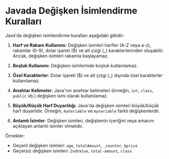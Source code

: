 # Javada Değişken İsimlendirme Kuralları

Java'da değişken isimlendirme kuralları aşağıdaki gibidir:

1. **Harf ve Rakam Kullanımı**: Değişken isimleri harfler (A-Z veya a-z), rakamlar (0-9), dolar işareti ($) ve alt çizgi (_) karakterlerinden oluşabilir. Ancak, değişken isimleri rakamla başlayamaz.

2. **Boşluk Kullanımı**: Değişken isimlerinde boşluk kullanılamaz.

3. **Özel Karakterler**: Dolar işareti ($) ve alt çizgi (_) dışında özel karakterler kullanılamaz.

4. **Anahtar Kelimeler**: Java'nın anahtar kelimeleri (örneğin, `int`, `class`, `public` vb.) değişken ismi olarak kullanılamaz.

5. **Büyük/Küçük Harf Duyarlılığı**: Java'da değişken isimleri büyük/küçük harf duyarlıdır. Örneğin, `myVariable` ve `myvariable` farklı değişkenlerdir.

6. **Anlamlı İsimler**: Değişken isimleri, değişkenin içeriğini veya amacını açıklayan anlamlı isimler olmalıdır.

Örnekler:
- Geçerli değişken isimleri: `age`, `totalAmount`, `_counter`, `$price`
- Geçersiz değişken isimleri: `2ndValue`, `total-amount`, `class`
